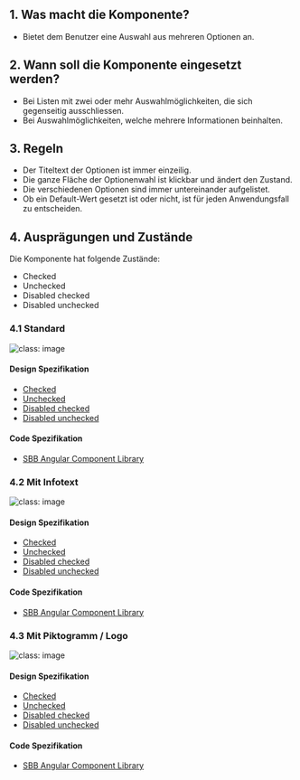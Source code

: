 ## 1. Was macht die Komponente?
* Bietet dem Benutzer eine Auswahl aus mehreren Optionen an.

## 2. Wann soll die Komponente eingesetzt werden? 
* Bei Listen mit zwei oder mehr Auswahlmöglichkeiten, die sich gegenseitig ausschliessen.
* Bei Auswahlmöglichkeiten, welche mehrere Informationen beinhalten.

## 3. Regeln
* Der Titeltext der Optionen ist immer einzeilig.
* Die ganze Fläche der Optionenwahl ist klickbar und ändert den Zustand.
* Die verschiedenen Optionen sind immer untereinander aufgelistet.
* Ob ein Default-Wert gesetzt ist oder nicht, ist für jeden Anwendungsfall zu entscheiden.

## 4. Ausprägungen und Zustände
Die Komponente hat folgende Zustände:
* Checked
* Unchecked
* Disabled checked
* Disabled unchecked

### 4.1 Standard
![](https://raw.githubusercontent.com/sbb-design-systems/sbb-design-system/master/website/components/radiobuttonpanel/images/radiobuttonpanel_default.png 'class: image') 

#### Design Spezifikation
* [Checked](https://sbb.invisionapp.com/d/main#/console/15744722/333024572/inspect)
* [Unchecked](https://sbb.invisionapp.com/d/main#/console/15744722/333024573/inspect)
* [Disabled checked](https://sbb.invisionapp.com/d/main#/console/15744722/360763123/inspect)
* [Disabled unchecked](https://sbb.invisionapp.com/d/main#/console/15744722/360763124/inspect)

#### Code Spezifikation
* [SBB Angular Component Library](https://sbb-angular.app.sbb.ch/latest/content/radio-button-panel)

### 4.2 Mit Infotext
![](https://raw.githubusercontent.com/sbb-design-systems/sbb-design-system/master/website/components/radiobuttonpanel/images/radiobuttonpanel_infotext.png 'class: image') 

#### Design Spezifikation
* [Checked](https://sbb.invisionapp.com/d/main#/console/15744722/333024574/inspect)
* [Unchecked](https://sbb.invisionapp.com/d/main#/console/15744722/333024575/inspect)
* [Disabled checked](https://sbb.invisionapp.com/d/main#/console/15744722/360763125/inspect)
* [Disabled unchecked](https://sbb.invisionapp.com/d/main#/console/15744722/360763126/inspect)

#### Code Spezifikation
* [SBB Angular Component Library](https://sbb-angular.app.sbb.ch/latest/content/radio-button-panel)

### 4.3 Mit Piktogramm / Logo
![](https://raw.githubusercontent.com/sbb-design-systems/sbb-design-system/master/website/components/radiobuttonpanel/images/radiobuttonpanel_picto.png 'class: image') 

#### Design Spezifikation
* [Checked](https://sbb.invisionapp.com/d/main#/console/15744722/333024576/inspect)
* [Unchecked](https://sbb.invisionapp.com/d/main#/console/15744722/333024577/inspect)
* [Disabled checked](https://sbb.invisionapp.com/d/main#/console/15744722/360763127/inspect)
* [Disabled unchecked](https://sbb.invisionapp.com/d/main#/console/15744722/360763128/inspect)

#### Code Spezifikation
* [SBB Angular Component Library](https://sbb-angular.app.sbb.ch/latest/content/radio-button-panel)